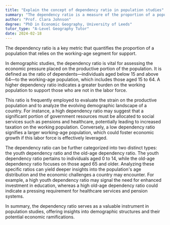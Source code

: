 ```yaml
---
title: "Explain the concept of dependency ratio in population studies"
summary: "The dependency ratio is a measure of the proportion of a population which is dependent on the working-age population."
author: "Prof. Clara Johnson"
degree: "PhD in Economic Geography, University of Leeds"
tutor_type: "A-Level Geography Tutor"
date: 2024-02-18
---
```


The dependency ratio is a key metric that quantifies the proportion of a population that relies on the working-age segment for support.

In demographic studies, the dependency ratio is vital for assessing the economic pressure placed on the productive portion of the population. It is defined as the ratio of dependents—individuals aged below $15$ and above $64$—to the working-age population, which includes those aged $15$ to $64$. A higher dependency ratio indicates a greater burden on the working population to support those who are not in the labor force.

This ratio is frequently employed to evaluate the strain on the productive population and to analyze the evolving demographic landscape of a country. For instance, a high dependency ratio may suggest that a significant portion of government resources must be allocated to social services such as pensions and healthcare, potentially leading to increased taxation on the working population. Conversely, a low dependency ratio signifies a larger working-age population, which could foster economic growth if this labor force is effectively leveraged.

The dependency ratio can be further categorized into two distinct types: the youth dependency ratio and the old-age dependency ratio. The youth dependency ratio pertains to individuals aged $0$ to $14$, while the old-age dependency ratio focuses on those aged $65$ and older. Analyzing these specific ratios can yield deeper insights into the population's age distribution and the economic challenges a country may encounter. For example, a high youth dependency ratio may signal the need for enhanced investment in education, whereas a high old-age dependency ratio could indicate a pressing requirement for healthcare services and pension systems.

In summary, the dependency ratio serves as a valuable instrument in population studies, offering insights into demographic structures and their potential economic ramifications.
    